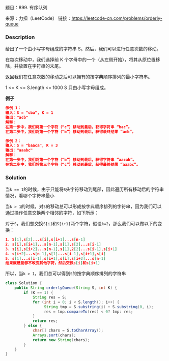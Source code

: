 题目：899. 有序队列

来源：力扣（LeetCode）
链接：https://leetcode-cn.com/problems/orderly-queue

### Description

给出了一个由小写字母组成的字符串 S。然后，我们可以进行任意次数的移动。

在每次移动中，我们选择前 K 个字母中的一个（从左侧开始），将其从原位置移除，并放置在字符串的末尾。

返回我们在任意次数的移动之后可以拥有的按字典顺序排列的最小字符串。

1 <= K <= S.length <= 1000
S 只由小写字母组成。

**例子**

```json
示例 1：
输入：S = "cba", K = 1
输出："acb"
解释：
在第一步中，我们将第一个字符（“c”）移动到最后，获得字符串 “bac”。
在第二步中，我们将第一个字符（“b”）移动到最后，获得最终结果 “acb”。

示例 2：
输入：S = "baaca", K = 3
输出："aaabc"
解释：
在第一步中，我们将第一个字符（“b”）移动到最后，获得字符串 “aacab”。
在第二步中，我们将第三个字符（“c”）移动到最后，获得最终结果 “aaabc”。
```



### Solution

当`k == 1`的时候，由于只能将`S`头字符移动到尾部，因此遍历所有移动后的字符串情况，看哪个字符串最小

当`k > 1`的时候，对`S`的移动总可以形成按字典顺序排列的字符串，因为我们可以通过操作任意交换两个相邻的字符，如下所示：

对于`S`，我们想交换`S[i]`和`S[i+1]`两个字符，假设`k=2`，那么我们可以做以下的变换：

```json
1. S[1],s[2]...s[i],s[i+1]...s[n-1]
2. s[i],s[i+1]...s[n-1],s[1],s[2]...s[i-1]
3. s[i],s[i+2]...s[n-1],s[1],2[2]...s[i-1],s[i+1]
4. s[i+2]...s[n-1],s[1]...s[i-1],s[i+1],s[i]
5. s[1]...s[i-1],s[i+1],s[i],s[i+2]...s[n-1]
结果就是能够不改变其他字符，然后交换s[i]和s[i+1]
```

所以，当`k > 1`，我们总可以得到`S`的按字典顺序排列的字符串

```java
class Solution {
    public String orderlyQueue(String S, int K) {
        if (K == 1) {
            String res = S;
            for (int i = 0; i < S.length(); i++) {
                 String tmp = S.substring(i) + S.substring(0, i);
                 res = tmp.compareTo(res) < 0? tmp: res;
            }
            return res;
        } else {
            char[] chars = S.toCharArray();
            Arrays.sort(chars);
            return new String(chars);
        }
    }
}
```

